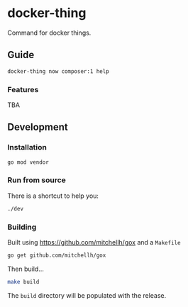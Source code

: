 # docker-thing

Command for docker things.

## Guide

```sh
docker-thing now composer:1 help
```

### Features

TBA

## Development

### Installation

```sh
go mod vendor
```

### Run from source

There is a shortcut to help you:

```sh
./dev
```

### Building

Built using https://github.com/mitchellh/gox and a `Makefile`

```sh
go get github.com/mitchellh/gox
```

Then build...

```sh
make build
```

The `build` directory will be populated with the release.
